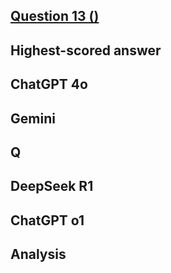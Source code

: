 ## [Question 13 ()]()



## Highest-scored answer 



## ChatGPT 4o




## Gemini




## Q


## DeepSeek R1



## ChatGPT o1



## Analysis 


